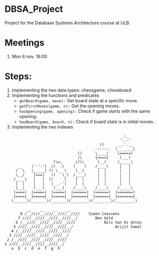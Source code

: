 # DBSA_Project
Project for the Database Systems Architecture course at ULB.


# Meetings

1. Mon 6 nov. 16:00

# Steps:
1. Implementing the two data types: chessgame, chessboard
2. Implementing the functions and predicates
   - ```getBoard(game, move):``` Get board state at a specific move.
   - ```getFirstMoves(game, n):``` Get the opening moves.
   - ```hasOpening(game, opening):``` Check if game starts with the same opening.
   - ```hasBoard(game, board, n):``` Check if board state is in initial moves.
3. Implementing the two indexes

```
                                                     _:_
                                                    '-.-'
                                           ()      __.'.__
                                        .-:--:-.  |_______|
                                 ()      \____/    \=====/
                                 /\      {====}     )___(
                      (\=,      //\\      )__(     /_____\
      __    |'-'-'|  //  .\    (    )    /____\     |   |
     /  \   |_____| (( \_  \    )__(      |  |      |   |
     \__/    |===|   ))  `\_)  /____\     |  |      |   |
    /____\   |   |  (/     \    |  |      |  |      |   |
     |  |    |   |   | _.-'|    |  |      |  |      |   |
     |__|    )___(    )___(    /____\    /____\    /_____\
    (====)  (=====)  (=====)  (======)  (======)  (=======)
    }===={  }====={  }====={  }======{  }======{  }======={
   (______)(_______)(_______)(________)(________)(_________)

          __    __    __    __         
       8 /__////__////__////__////    Simon Coessens
      7 ////__////__////__////__/        Ben Gold
     6 /__////__////__////__////             Nils Van Es Ostos
    5 ////__////__////__////__/                   Arijit Samal
   4 /__////__////__////__////   
  3 ////__////__////__////__/    
 2 /__////__////__////__////   
1 ////__////__////__////__/   
   a  b  c  d  e  f  g  h

```
